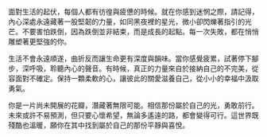 面對生活的起伏，每個人都有彷徨與疲憊的時候。就在你感到迷惘之際，請記得，內心深處永遠藏著一股堅韌的力量，如同黑夜裡的星光，微小卻閃爍著指引的光芒。不要害怕跌倒，因為跌倒並非結束，而是成長的起點。每一次失敗，都在悄悄雕塑著更堅強的你。

生活不會永遠順遂，曲折反而讓生命更有深度與韻味。當你感覺疲累，試著停下腳步，深呼吸，聆聽內心的聲音。有時候，真正的力量來自於接納自己的不完美，從容面對不確定。保持一顆柔軟的心，讓彼此的關愛滋養自己，從小小的幸福中汲取勇氣。

你是一片尚未開展的花瓣，潛藏著無限可能。相信那份屬於自己的光，勇敢前行。未來或許不易預測，但只要心懷希望，無論多遙遠的路，都會變得可行。這世界既殘酷也溫暖，願你在其中找到屬於自己的那份平靜與喜悅。